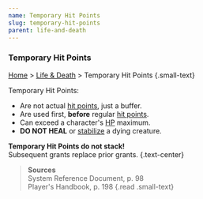 ```yaml
---
name: Temporary Hit Points
slug: temporary-hit-points
parent: life-and-death
---
```

### Temporary Hit Points
 [Home](dm-operations-center) > [Life & Death](life-and-death-menu) > Temporary Hit Points {.small-text}

Temporary Hit Points:
- Are not actual [hit points](hit-points), just a buffer.
- Are used first, **before** regular [hit points](hit-points).
- Can exceed a character's [HP](hit-points) maximum.
- **DO NOT HEAL** or [stabilize](stabilizing) a dying creature.

**Temporary Hit Points do not stack!**<br/>
Subsequent grants replace prior grants. {.text-center}

> **Sources** <br/>
> System Reference Document, p. 98<br/>
> Player's Handbook, p. 198
{.read .small-text}
